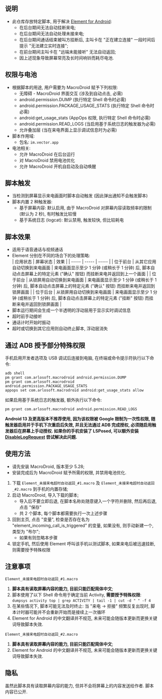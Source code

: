 ## 说明
- 此仓库存放特定脚本, 用于解决 [Element for Android](https://github.com/vector-im/element-android):
  - 在后台期间无法自动挂断来电;
  - 在后台期间无法自动处理未接来电;
  - 在后台期间通话结束被叫方挂断后, 主叫卡在 "正在建立连接" 一段时间后提示 "无法建立实时连接";
  - 在前台期间主叫卡在 "远端未能接听" 无法自动返回;
  - 因上述现象导致屏幕常亮及长时间响铃而耗尽电池.

## 权限与电池
- 根据脚本的用途, 用户需要为 MacroDroid 赋予下列权限:
  - 无障碍 - MacroDroid 界面交互 (涉及到自动点击, 必需)
  - android.permission.DUMP (执行特定 Shell 命令时必需)
  - android.permission.PACKAGE_USAGE_STATS (执行特定 Shell 命令时必需)
  - android:get_usage_stats (AppOps 权限, 执行特定 Shell 命令时必需)
  - android.permission.READ_LOGS (当启用基于系统日志的触发器为必需)
  - 允许叠加层 (当在来电界面上显示调试信息时为必需)
- 脚本作用域: 
  - 包名: `im.vector.app`
- 电池相关:
  - 允许 MacroDroid 在后台运行
  - 对 MacroDroid 禁用电池优化
  - 允许 MacroDroid 开机自启动及自动唤醒

## 脚本触发
- 当检测到屏幕显示来电画面时脚本自动触发 (因此弹出通知不会触发脚本)
- 脚本内置 2 种触发器:
   - 基于屏幕内容: 默认启用, 由于 MacroDroid 对屏幕内容读取频率的限制 (默认为 2 秒), 有时触发比较慢
   - 基于系统日志 (logcat): 默认禁用, 触发较快, 但比较耗电

## 脚本效果
- 适用于语音通话与视频通话
- Element 分别在不同的场合下的处理策略:  
  | 应用状态 | 屏幕状态 | 效果 |
  | ----- | ----- | ----- |
  | 位于前台 | 从其它应用自动切换到来电画面 | 来电画面显示至少 1 分钟 (或稍长于 1 分钟) 后, 脚本自动点击屏幕上的特定元素 ("确认" 按钮) 而挂断来电并返回到上一个画面 |
  | 位于前台 | 从锁屏用自动切换到来电画面 | 来电画面显示至少 1 分钟 (或稍长于 1 分钟) 后, 脚本自动点击屏幕上的特定元素 ("确认" 按钮) 而挂断来电并返回到锁屏画面 |
  | 位于后台 | 从锁屏用自动切换到来电画面 | 来电画面显示至少 1 分钟 (或稍长于 1 分钟) 后, 脚本自动点击屏幕上的特定元素 ("挂断" 按钮) 而挂断来电并返回到锁屏画面 |
- 脚本运行期间会生成一个半透明的浮动层用于显示实时调试信息
- 超时前手动接听
- 通话计时开始时振动
- 超时或切换到其它应用则自动终止脚本, 浮动层消失

## 通过 ADB 授予部分特殊权限
手机启用开发者选项及 USB 调试后连接到电脑, 在终端或命令提示符执行以下命令:  
```
adb shell
pm grant com.arlosoft.macrodroid android.permission.DUMP
pm grant com.arlosoft.macrodroid android.permission.PACKAGE_USAGE_STATS
appops set com.arlosoft.macrodroid android:get_usage_stats allow
```
如果启用基于系统日志的触发器, 额外执行以下命令:  
```
pm grant com.arlosoft.macrodroid android.permission.READ_LOGS
```  
**Android 13 及更高版本不推荐使用, 因为该权限被 Google 限制为一次性权限, 随触发器启用并于手机下次重启后失效, 并且无法通过 ADB 完成授权, 必须随启用触发器后在屏幕上手动授权. 如果你的手机安装了 LSPosed, 可以额外安装 [DisableLogRequest](https://modules.lsposed.org/module/com.queallytech.disablelogrequest/) 尝试解决此问题.**

## 使用方法
- 请先安装 MacroDroid, 版本至少 5.28;
- 安装完成后为 MacroDroid 赋予所需的权限, 并禁用电池优化.

1. 下载 `Element_未接来电超时自动返回_#1.macro` 及 `Element_未接来电超时自动返回_#2.macro` 到手机的内置存储;
2. 启动 MacroDroid, 导入下载的脚本;
   - 导入后不要立即后退, 在脚本名称处随意键入一个字符并删除, 然后再后退, 点击 "保存"
   - 共 2 个脚本, 每个脚本都需要执行一次上述步骤
4. 回到主页, 点击 "变量", 检查是否存在名为 "element_incoming_call_is_triggered" 的变量, 如果没有, 则手动新建一个, 类型为 "布尔";
   - 如果有则忽略本步骤
5. 锁定手机, 然后使用 Element 呼叫该手机以测试脚本, 如果来电后被迅速挂断, 则需要授予特殊权限

## 注意事项
`Element_未接来电超时自动返回_#1.macro`
1. **脚本具有读取屏幕内容的能力, 目前只能匹配简体中文**;
2. 脚本使用了以下 Shell 命令用于确定当前 Activity, **需要授予特殊权限**:  
   `dumpsys activity top | grep ACTIVITY | tail -1 | cut -d " " -f 4`
3. 在某些情况下, 脚本可能无法及时终止:
   当 "来电 -> 拒接" 频繁反复出现时, 脚本计时器可能并不会重新开始而是接续上一次循环
4. Element for Android 的中文翻译并不规范, 未来可能会随版本更新而更换关键词导致脚本失效.

`Element_未接来电超时自动返回_#2.macro`
1. **脚本具有读取屏幕内容的能力, 目前只能匹配简体中文**;
2. Element for Android 的中文翻译并不规范, 未来可能会随版本更新而更换关键词导致脚本失效.

## 隐私
虽然此脚本具有读取屏幕内容的能力, 但并不会将屏幕上的内容发送给作者. 脚本内容已公开.
